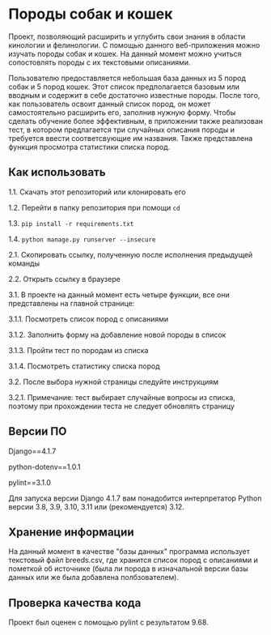 #   Породы собак и кошек
Проект, позволяющий расширить и углубить свои знания в области кинологии и фелинологии. С помощью данного веб-приложения можно изучать породы собак и кошек. На данный момент можно учиться сопостовлять породы с их текстовыми описаниями. 

Пользователю предоставляется небольшая база данных из 5 пород собак и 5 пород кошек. Этот список предполагается базовым или вводным и содержит в себе достаточно известные породы. После того, как пользователь освоит данный список пород, он может самостоятельно расширить его, заполнив нужную форму. Чтобы сделать обучение более эффективным, в приложении также реализован тест, в котором предлагается три случайных описания породы и требуется ввести соответсвующие им названия. Также представлена функция просмотра статистики списка пород.

## Как использовать

1.1. Скачать этот репозиторий или клонировать его 

1.2. Перейти в папку репозитория при помощи `cd`

1.3. `pip install -r requirements.txt`

1.4. `python manage.py runserver --insecure`

 

2.1. Скопировать ссылку, полученную после исполнения предыдущей команды

2.2. Открыть ссылку в браузере

 

3.1. В проекте на данный момент есть четыре функции, все они представлены на главной странице:

3.1.1. Посмотреть список пород с описаниями

3.1.2. Заполнить форму на добавление новой породы в список

3.1.3. Пройти тест по породам из списка

3.1.4. Посмотреть статистику списка пород

3.2. После выбора нужной страницы следуйте инструкциям

3.2.1. Примечание: тест выбирает случайные вопросы из списка, поэтому при прохождении теста не следует обновлять страницу

## Версии ПО
Django==4.1.7

python-dotenv==1.0.1

pylint==3.1.0

Для запуска версии Django 4.1.7 вам понадобится интерпретатор Python версии 3.8, 3.9, 3.10, 3.11 или (рекомендуется) 3.12.


## Хранение информации
На данный момент в качестве "базы данных" программа использует текстовый файл breeds.csv, где хранится список пород с описаниями и пометкой об источнике (была ли порода в изначальной версии базы данных или же была добавлена полбзователем). 

## Проверка качества кода

Проект был оценен с помощью pylint с результатом 9.68.